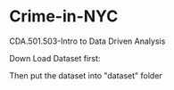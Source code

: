 # Crime-in-NYC
CDA.501.503-Intro to Data Driven Analysis

Down Load Dataset first:

Then put the dataset into "dataset" folder
